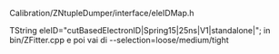 Calibration/ZNtupleDumper/interface/eleIDMap.h

 TString eleID="cutBasedElectronID|Spring15|25ns|V1|standalone|"; in bin/ZFitter.cpp e poi vai di --selection=loose/medium/tight
 
